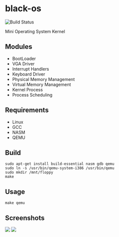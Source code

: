 # black-os
![Build Status](https://img.shields.io/teamcity/codebetter/bt428.svg)

Mini Operating System Kernel

## Modules 
-  BootLoader 
-  VGA Driver
-  Interrupt Handlers
-  Keyboard Driver 
-  Physical Memory Management 
-  Virtual Memory Management
-  Kernel Process 
-  Process Scheduling

## Requirements
- Linux
- GCC
- NASM
- QEMU

## Build 
```
sudo apt-get install build-essential nasm gdb qemu
sudo ln -s /usr/bin/qemu-system-i386 /usr/bin/qemu
sudo mkdir /mnt/floppy
make
```

## Usage
```
make qemu
```

## Screenshots
![](https://raw.githubusercontent.com/hijkzzz/black-os/master/screenshots/test1.jpg)
![](https://raw.githubusercontent.com/hijkzzz/black-os/master/screenshots/test2.jpg)
